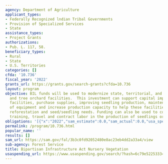 ```yaml
---
agency: Department of Agriculture
applicant_types:
- Federally Recognized lndian Tribal Governments
- Provision of Specialized Services
- State
assistance_types:
- Project Grants
authorizations:
- Pub. L. 117, 58.
beneficiary_types:
- Rural
- State
- U.S. Territories
categories: []
cfda: '10.736'
fiscal_year: '2022'
grants_url: https://grants.gov/search-grants?cfda=10.736
layout: program
objective: BIL funds will be used to modernize state, territorial, and tribal nursery
  and tree orchard facilities.  This investment can support capital improvements to
  facilities, purchase supplies, improving seedling production, maintenance or upgrade
  of equipment and increase production capacity to help these facilities address future
  reforestation and seed/seedling needs. Funding can also be used to cover salary,
  training, travel and contract labor in the production of seedlings or seed activities.
obligations: '[{"x":"2022","sam_estimate":0.0,"sam_actual":0.0,"usa_spending_actual":0.0},{"x":"2023","sam_estimate":0.0,"sam_actual":0.0,"usa_spending_actual":0.0},{"x":"2024","sam_estimate":10800000.0,"sam_actual":0.0,"usa_spending_actual":106000.0}]'
permalink: /program/10.736.html
popular_name: ''
results: []
sam_url: https://sam.gov/fal/3b3c0fd92052480e8ac23eb4dd2a33a4/view
sub-agency: Forest Service
title: Bipartisan Infrastructure Act Nursery Vegetation
usaspending_url: https://www.usaspending.gov/search/?hash=6c79e52253334cb2956bd0c3ec9fd011
---
```

